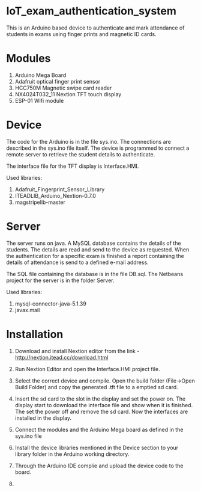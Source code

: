 # IoT_exam_authentication_system
This is an Arduino based device to authenticate and mark attendance of students in exams using finger prints and magnetic ID cards.

# Modules
1. Arduino Mega Board
2. Adafruit optical finger print sensor
3. HCC750M Magnetic swipe card reader
4. NX4024T032_11 Nextion TFT touch display
5. ESP-01 Wifi module

# Device
The code for the Arduino is in the file sys.ino. The connections are described in the sys.ino file itself. The device is programmed to connect a remote server to retrieve the student details to authenticate.

The interface file for the TFT display is Interface.HMI.

Used libraries:

1. Adafruit_Fingerprint_Sensor_Library
2. ITEADLIB_Arduino_Nextion-0.7.0
3. magstripelib-master

# Server
The server runs on java. A MySQL database contains the details of the students. The details are read and send to the device as requested. When the authentication for a specific exam is finished a report containing the details of attendance is send to a defined e-mail address.

The SQL file containing the database is in the file DB.sql. The Netbeans project for the server is in the folder Server.

Used libraries:

1. mysql-connector-java-5.1.39
2. javax.mail

# Installation
1. Download and install Nextion editor from the link - http://nextion.itead.cc/download.html

2. Run Nextion Editor and open the Interface.HMI project file.

3. Select the correct device and compile. Open the build folder (File->Open Build Folder) and copy the generated .tft file to a emptied sd card.

4. Insert the sd card to the slot in the display and set the power on. The display start to download the interface file and show when it is finished. The set the power off and remove the sd card. Now the interfaces are installed in the display.

5. Connect the modules and the Arduino Mega board as defined in the sys.ino file

6. Install the device libraries mentioned in the Device section to your library folder in the Arduino working directory.

7. Through the Arduino IDE complie and upload the device code to the board.

8. 
